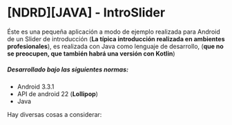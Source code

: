 # [NDRD][JAVA] - IntroSlider
Éste es una pequeña aplicación a modo de ejemplo realizada para Android de un Slider de introducción
(__La típica introducción realizada en ambientes profesionales__), es realizada con Java como lenguaje de desarrollo, (__que no se preocupen, que también habrá una versión con Kotlin__)

##### Desarrollado bajo las siguientes normas:
* Android 3.3.1
* API de android 22 (__Lollipop__)
* Java

Hay diversas cosas a considerar: